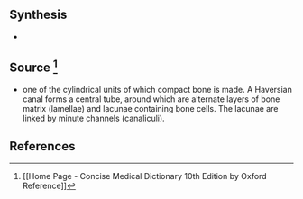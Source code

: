 ## Synthesis
- 
## Source [^1]
- one of the cylindrical units of which compact bone is made. A Haversian canal forms a central tube, around which are alternate layers of bone matrix (lamellae) and lacunae containing bone cells. The lacunae are linked by minute channels (canaliculi).
## References

[^1]: [[Home Page - Concise Medical Dictionary 10th Edition by Oxford Reference]]